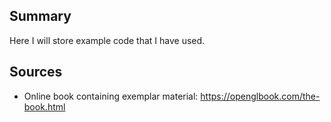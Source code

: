 ## Summary
Here I will store example code that I have used.

## Sources
- Online book containing exemplar material: https://openglbook.com/the-book.html
